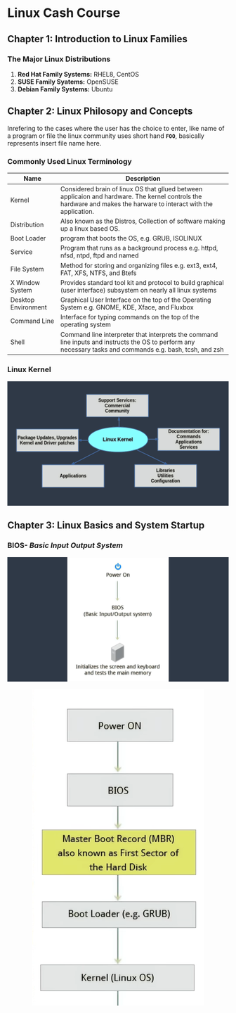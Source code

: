 # Linux Cash Course

## Chapter 1: Introduction to Linux Families
### The Major Linux Distributions
1. **Red Hat Family Systems:** RHEL8, CentOS 
2. **SUSE Family Syatems:** OpenSUSE
3. **Debian Family Systems:** Ubuntu

## Chapter 2: Linux Philosopy and Concepts

Inrefering to the cases where the user has the choice to enter, like name of a program or file the linux community uses short hand **`FOO`**, basically represents insert file name here.

### Commonly Used Linux Terminology
| Name | Description |
| ---- | ----------- |
| Kernel | Considered brain of linux OS that gllued between applicaion and hardware. The kernel controls the hardware and makes the harware to interact with the application. |
| Distribution | Also known as the Distros, Collection of software  making up a linux based OS. |
| Boot Loader | program that boots the OS, e.g. GRUB, ISOLINUX |
| Service | Program that runs as a background process e.g. httpd, nfsd, ntpd, ftpd and named |
| File System | Method for storing and  organizing files e.g. ext3, ext4, FAT, XFS, NTFS, and Btefs | 
| X Window System | Provides standard tool kit and protocol to build graphical (user interface) subsystem on nearly all linux systems |
| Desktop Environment | Graphical User Interface on the top of the Operating System e.g. GNOME, KDE, Xface, and Fluxbox |
| Command Line | Interface for typing commands on the top of the operating system |
| Shell | Command line interpreter that interprets the command line inputs and instructs the OS to perform any necessary  tasks and commands e.g. bash, tcsh, and zsh |

### Linux Kernel
![Linux Kernel](screenshot.png)

## Chapter 3: Linux Basics and System Startup
### BIOS- **_Basic Input Output System_**
![BIOS](BIOS.png)

<div align="center">
  <img src="BIOS2.png" alt="BIOS-2>
</div>


![Linux File System](LinuxFileSystem.png)